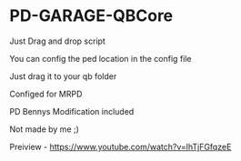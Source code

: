 # PD-GARAGE-QBCore
Just Drag and drop script

You can config the ped location in the config file

Just drag it to your qb folder

Configed for MRPD

PD Bennys Modification included 

Not made by me ;)

Preiview - https://www.youtube.com/watch?v=lhTjFGfqzeE
